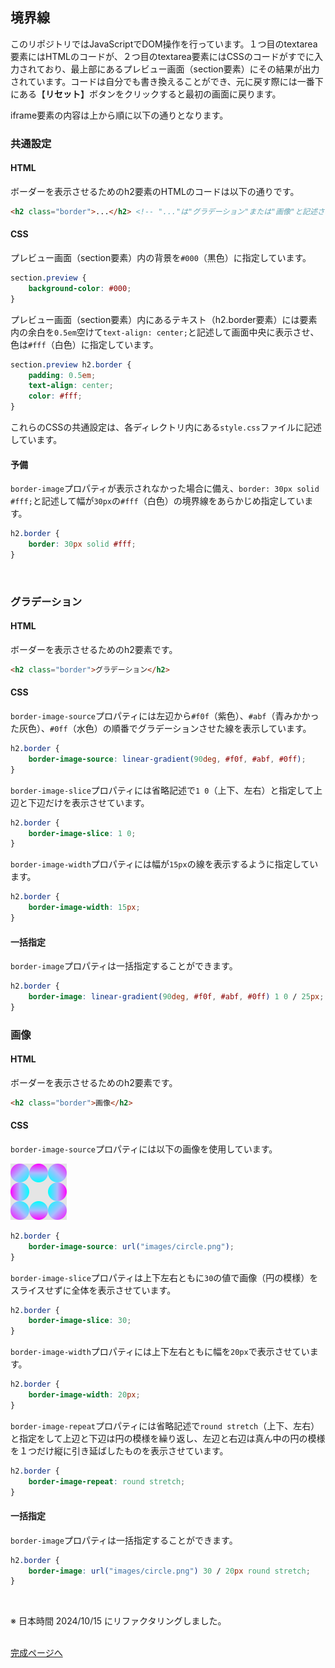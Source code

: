 ## 境界線

このリポジトリではJavaScriptでDOM操作を行っています。１つ目のtextarea要素にはHTMLのコードが、２つ目のtextarea要素にはCSSのコードがすでに入力されており、最上部にあるプレビュー画面（section要素）にその結果が出力されています。コードは自分でも書き換えることができ、元に戻す際には一番下にある【**リセット**】ボタンをクリックすると最初の画面に戻ります。

iframe要素の内容は上から順に以下の通りとなります。
<br>

### 共通設定

#### HTML

ボーダーを表示させるためのh2要素のHTMLのコードは以下の通りです。

```html
<h2 class="border">...</h2> <!-- "..."は"グラデーション"または"画像"と記述されています -->
```

#### CSS

プレビュー画面（section要素）内の背景を`#000`（黒色）に指定しています。

```css
section.preview {
    background-color: #000;
}
```

プレビュー画面（section要素）内にあるテキスト（h2.border要素）には要素内の余白を`0.5em`空けて`text-align: center;`と記述して画面中央に表示させ、色は`#fff`（白色）に指定しています。

```css
section.preview h2.border {
    padding: 0.5em;
    text-align: center;
    color: #fff;
}
```

これらのCSSの共通設定は、各ディレクトリ内にある`style.css`ファイルに記述しています。

#### 予備

`border-image`プロパティが表示されなかった場合に備え、`border: 30px solid #fff;`と記述して幅が`30px`の`#fff`（白色）の境界線をあらかじめ指定しています。

```css
h2.border {
    border: 30px solid #fff;
}
```
<br>

### グラデーション

#### HTML

ボーダーを表示させるためのh2要素です。

```html
<h2 class="border">グラデーション</h2>
```

#### CSS

`border-image-source`プロパティには左辺から`#f0f`（紫色）、`#abf`（青みかかった灰色）、`#0ff`（水色）の順番でグラデーションさせた線を表示しています。

```css
h2.border {
    border-image-source: linear-gradient(90deg, #f0f, #abf, #0ff);
}
```

`border-image-slice`プロパティには省略記述で`1 0`（上下、左右）と指定して上辺と下辺だけを表示させています。

```css
h2.border {
    border-image-slice: 1 0;
}
```

`border-image-width`プロパティには幅が`15px`の線を表示するように指定しています。

```css
h2.border {
    border-image-width: 15px;
}
```

#### 一括指定

`border-image`プロパティは一括指定することができます。

```css
h2.border {
    border-image: linear-gradient(90deg, #f0f, #abf, #0ff) 1 0 / 25px;
}
```

### 画像

#### HTML

ボーダーを表示させるためのh2要素です。

```html
<h2 class="border">画像</h2>
```

#### CSS

`border-image-source`プロパティには以下の画像を使用しています。

<img src="image/images/circle.png/" alt="境界線の画像" width="90" />

```css
h2.border {
    border-image-source: url("images/circle.png");
}
```

`border-image-slice`プロパティは上下左右ともに`30`の値で画像（円の模様）をスライスせずに全体を表示させています。

```css
h2.border {
    border-image-slice: 30;
}
```

`border-image-width`プロパティには上下左右ともに幅を`20px`で表示させています。

```css
h2.border {
    border-image-width: 20px;
}
```

`border-image-repeat`プロパティには省略記述で`round stretch`（上下、左右）と指定をして上辺と下辺は円の模様を繰り返し、左辺と右辺は真ん中の円の模様を１つだけ縦に引き延ばしたものを表示させています。

```css
h2.border {
    border-image-repeat: round stretch;
}
```

#### 一括指定

`border-image`プロパティは一括指定することができます。

```css
h2.border {
    border-image: url("images/circle.png") 30 / 20px round stretch;
}
```
<br>

※ 日本時間 2024/10/15 にリファクタリングしました。
<br><br>

[完成ページへ](https://yscyber.github.io/border/ "https://yscyber.github.io/border/")
